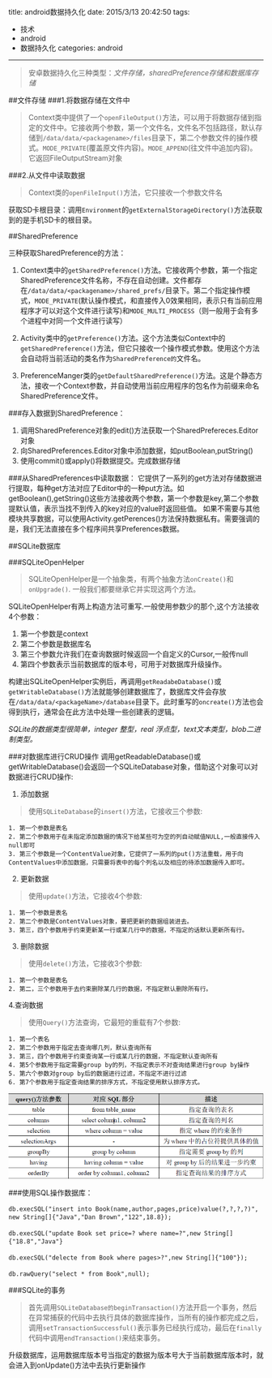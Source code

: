 title: android数据持久化
date: 2015/3/13 20:42:50 
tags:
- 技术
- android
- 数据持久化
categories: android
---
>安卓数据持久化三种类型：*文件存储，sharedPreference存储和数据库存储*

##文件存储
###1.将数据存储在文件中
>Context类中提供了一个`openFileOutput()`方法，可以用于将数据存储到指定的文件中。它接收两个参数，第一个文件名，文件名不包括路径，默认存储到`/data/data/<packagename>/files`目录下，第二个参数文件的操作模式。`MODE_PRIVATE`(覆盖原文件内容)。`MODE_APPEND`(往文件中追加内容)。它返回FileOutputStream对象

###2.从文件中读取数据
>Context类的`openFileInput()`方法，它只接收一个参数文件名

获取SD卡根目录：调用`Environment`的`getExternalStorageDirectory()`方法获取到的是手机SD卡的根目录。

##SharedPreference

三种获取SharedPreference的方法：

1. Context类中的`getSharedPreference()`方法。它接收两个参数，第一个指定SharedPreference文件名称，不存在自动创建。文件都存在`/data/data/<packagename>/shared_prefs/`目录下。第二个指定操作模式，`MODE_PRIVATE`(默认操作模式，和直接传入0效果相同，表示只有当前应用程序才可以对这个文件进行读写)和`MODE_MULTI_PROCESS`（则一般用于会有多个进程中对同一个文件进行读写）

2. Activity类中的`getPreference()`方法。这个方法类似Context中的`getSharedPreference()`方法，但它只接收一个操作模式参数。使用这个方法会自动将当前活动的类名作为`SharedPreference的`文件名。

3. PreferenceManger类的`getDefaultSharedPreference()`方法。这是个静态方法，接收一个Context参数，并自动使用当前应用程序的包名作为前缀来命名SharedPreference文件。

###存入数据到SharedPreference：

1. 调用SharedPreference对象的edit()方法获取一个SharedPrefereces.Editor对象
2. 向SharedPreferences.Editor对象中添加数据，如putBoolean,putString()
3. 使用commit()或apply()将数据提交。完成数据存储

###从SharedPreferences中读取数据：
它提供了一系列的get方法对存储数据进行提取，每种get方法对应了Editor中的一种put方法。如getBoolean(),getString()这些方法接收两个参数，第一个参数是key,第二个参数提默认值，表示当找不到传入的key对应的value时返回些值。
如果不需要与其他模块共享数据，可以使用Activity.getPerences()方法保持数据私有。需要强调的是，我们无法直接在多个程序间共享Preferences数据。

##SQLite数据库

###SQLiteOpenHelper

>SQLiteOpenHelper是一个抽象类，有两个抽象方法`onCreate()`和`onUpgrade()`.  一般我们都要继承它并实现这两个方法。

SQLiteOpenHelper有两上构造方法可重写.一般使用参数少的那个,这个方法接收4个参数：

1. 第一个参数是context
2. 第二个参数是数据库名
3. 第三个参数允许我们在查询数据时候返回一个自定义的Cursor,一般传null
4. 第四个参数表示当前数据库的版本号，可用于对数据库升级操作。

构建出SQLiteOpenHelper实例后，再调用`getReadabeDatabase()`或`getWritableDatabase()`方法就能够创建数据库了，数据库文件会存放在`/data/data/<packageName>/database`目录下。此时重写的`oncreate()`方法也会得到执行，通常会在此方法中处理一些创建表的逻辑。

*SQLite的数据类型很简单，integer 整型，real 浮点型，text文本类型，blob二进制类型。*

###对数据库进行CRUD操作
调用getReadableDatabase()或getWritableDatabase()会返回一个SQLiteDatabase对象，借助这个对象可以对数据进行CRUD操作:

1. 添加数据     
>使用`SQLiteDatabase`的`insert()`方法，它接收三个参数:
>
	1. 第一个参数是表名
	2. 第二个参数用于在未指定添加数据的情况下给某些可为空的列自动赋值NULL,一般直接传入null即可
	3. 第三个参数是一个ContentValue对象，它提供了一系列的put()方法重载，用于向ContentValues中添加数据，只需要将表中的每个列名以及相应的待添加数据传入即可。

2. 更新数据
>使用`update()`方法，它接收4个参数:
>
	1. 第一个参数是表名
	2. 第二个参数是ContentValues对象，要把更新的数据组装进去。
	3. 第三，四个参数用于约束更新某一行或某几行中的数据，不指定的话默认更新所有行。

3. 删除数据 
>使用`delete()`方法，它接收3个参数:
>
	1. 第一个参数是表名
	2. 第二，三个参数用于去约束删除某几行的数据，不指定默认删除所有行。

4.查询数据
>使用`Query()`方法查询，它最短的重载有7个参数:
>
	1. 第一个表名
	2. 第二个参数用于指定去查询哪几列，默认查询所有
	3. 第三，四个参数用于约束查询某一行或某几行的数据，不指定默认查询所有
	4. 第5个参数用于指定需要group by的列，不指定表示不对查询结果进行group by操作
	5. 第六个参数对group by后的数据进行过滤，不指定不进行过滤
	6. 第7个参数用于指定查询结果的排序方式，不指定使用默认排序方式。
	
![query方法参数](/images/query方法参数.png)



###使用SQL操作数据库：

	db.execSQL("insert into Book(name,author,pages,price)value(?,?,?,?)", new String[]{"Java","Dan Brown","122",18.8});
	
	db.execSQL("update Book set price=? where name=?",new String[]{"18.8","Java"}
	
	db.execSQL("delecte from Book where pages>?",new String[]{"100"});
	
	db.rawQuery("select * from Book",null);

###SQLite的事务
>首先调用`SQLiteDatabase的beginTransaction()`方法开启一个事务，然后在异常捕获的代码中去执行具体的数据库操作，当所有的操作都完成之后，调用`setTransactionSuccessful()`表示事务已经执行成功，最后在`finally`代码中调用`endTransaction()`来结束事务。

升级数据库，运用数据库版本号当指定的数据为版本号大于当前数据库版本时，就会进入到onUpdate()方法中去执行更新操作
